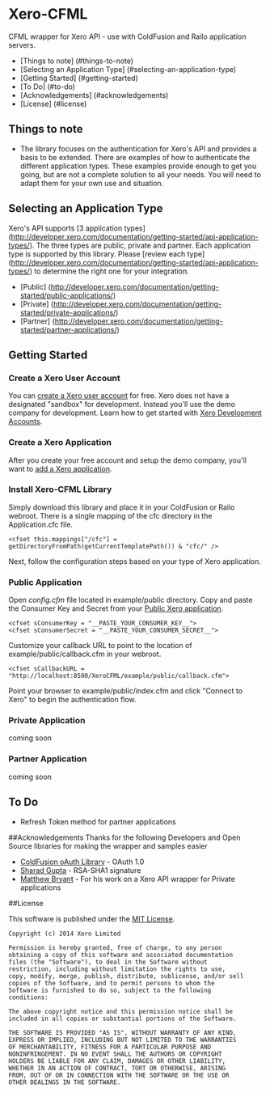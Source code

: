 Xero-CFML
=========

CFML wrapper for Xero API - use with ColdFusion and Railo application servers.

* [Things to note] (#things-to-note)
* [Selecting an Application Type] (#selecting-an-application-type)
* [Getting Started] (#getting-started)
* [To Do] (#to-do)
* [Acknowledgements] (#acknowledgements)
* [License] (#license)

## Things to note
* The library focuses on the authentication for Xero's API and provides a basis to be extended. There are examples of how to authenticate the different application types. These examples provide enough to get you going, but are not a complete solution to all your needs. You will need to adapt them for your own use and situation. 

## Selecting an Application Type
Xero's API supports [3 application types] (http://developer.xero.com/documentation/getting-started/api-application-types/).  The three types are public, private and partner.  Each application type is supported by this library.  Please [review  each type] (http://developer.xero.com/documentation/getting-started/api-application-types/) to determine the right one for your integration.

* [Public] (http://developer.xero.com/documentation/getting-started/public-applications/)
* [Private] (http://developer.xero.com/documentation/getting-started/private-applications/)
* [Partner] (http://developer.xero.com/documentation/getting-started/partner-applications/)


## Getting Started
### Create a Xero User Account
You can [create a Xero user account](https://www.xero.com/signup) for free.  Xero does not have a designated "sandbox" for development.  Instead you'll use the demo company for development.  Learn how to get started with [Xero Development Accounts](http://developer.xero.com/documentation/getting-started/development-accounts/).

### Create a Xero Application
After you create your free account and setup the demo company, you'll want to [add a Xero application](https://api.xero.com/Application).  

### Install Xero-CFML Library
Simply download this library and place it in your ColdFusion or Railo webroot. There is a single mapping of the cfc directory in the Application.cfc file.

	<cfset this.mappings["/cfc"] = getDirectoryFromPath(getCurrentTemplatePath()) & "cfc/" />

Next, follow the configuration steps based on your type of Xero application.

### Public Application
Open *config.cfm* file located in example/public directory.  Copy and paste the Consumer Key and Secret from your [Public Xero application](https://api.xero.com/Application). 

	<cfset sConsumerKey = "__PASTE_YOUR_CONSUMER_KEY__"> 
	<cfset sConsumerSecret = "__PASTE_YOUR_CONSUMER_SECRET__">

Customize your callback URL to point to the location of example/public/callback.cfm in your webroot.

	<cfset sCallbackURL = "http://localhost:8500/XeroCFML/example/public/callback.cfm"> 

Point your browser to example/public/index.cfm and click "Connect to Xero" to begin the authentication flow.

### Private Application
coming soon

### Partner Application
coming soon

## To Do
* Refresh Token method for partner applications

##Acknowledgements
Thanks for the following Developers and Open Source libraries for making the wrapper and samples easier

* [ColdFusion oAuth Library](http://oauth.riaforge.org/) - OAuth 1.0
* [Sharad Gupta](http://www.jensbits.com/2010/05/16/generating-signatures-in-coldfusion-with-rsa-sha1-for-secure-authsub-in-google-analytics/) - RSA-SHA1 signature
* [Matthew Bryant](http://au.linkedin.com/in/mjbryant) - For his work on a Xero API wrapper for Private applications


##License

This software is published under the [MIT License](http://en.wikipedia.org/wiki/MIT_License).

	Copyright (c) 2014 Xero Limited

	Permission is hereby granted, free of charge, to any person
	obtaining a copy of this software and associated documentation
	files (the "Software"), to deal in the Software without
	restriction, including without limitation the rights to use,
	copy, modify, merge, publish, distribute, sublicense, and/or sell
	copies of the Software, and to permit persons to whom the
	Software is furnished to do so, subject to the following
	conditions:

	The above copyright notice and this permission notice shall be
	included in all copies or substantial portions of the Software.

	THE SOFTWARE IS PROVIDED "AS IS", WITHOUT WARRANTY OF ANY KIND,
	EXPRESS OR IMPLIED, INCLUDING BUT NOT LIMITED TO THE WARRANTIES
	OF MERCHANTABILITY, FITNESS FOR A PARTICULAR PURPOSE AND
	NONINFRINGEMENT. IN NO EVENT SHALL THE AUTHORS OR COPYRIGHT
	HOLDERS BE LIABLE FOR ANY CLAIM, DAMAGES OR OTHER LIABILITY,
	WHETHER IN AN ACTION OF CONTRACT, TORT OR OTHERWISE, ARISING
	FROM, OUT OF OR IN CONNECTION WITH THE SOFTWARE OR THE USE OR
	OTHER DEALINGS IN THE SOFTWARE.
